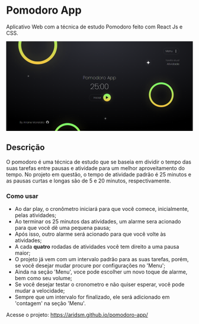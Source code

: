 # Pomodoro App

Aplicativo Web com a técnica de estudo Pomodoro feito com React Js e CSS.

![página web](https://github.com/aridsm/pomodoro-app/blob/master/public/pomodoro-app.png)

## Descrição

O pomodoro é uma técnica de estudo que se baseia em dividir o tempo das suas tarefas entre pausas e atividade para um melhor aproveitamento do tempo. No projeto em questão, o tempo de atividade padrão é 25 minutos e as pausas curtas e longas são de 5 e 20 minutos, respectivamente.

### Como usar

* Ao dar play, o cronômetro iniciará para que você comece, inicialmente, pelas atividades;
* Ao terminar os 25 minutos das atividades, um alarme sera acionado para que você dê uma pequena pausa;
* Após isso, outro alarme será acionado para que você volte às atividades;
* A cada **quatro** rodadas de atividades você tem direito a uma pausa maior;
* O projeto já vem com um intervalo padrão para as suas tarefas, porém, se você desejar mudar procure por configurações no 'Menu';
* Ainda na seção 'Menu', voce pode escolher um novo toque de alarme, bem como seu volume;
* Se você desejar testar o cronometro e não quiser esperar, você pode mudar a velocidade;
* Sempre que um intervalo for finalizado, ele será adicionado em 'contagem' na seção 'Menu'.

Acesse o projeto: https://aridsm.github.io/pomodoro-app/ 
